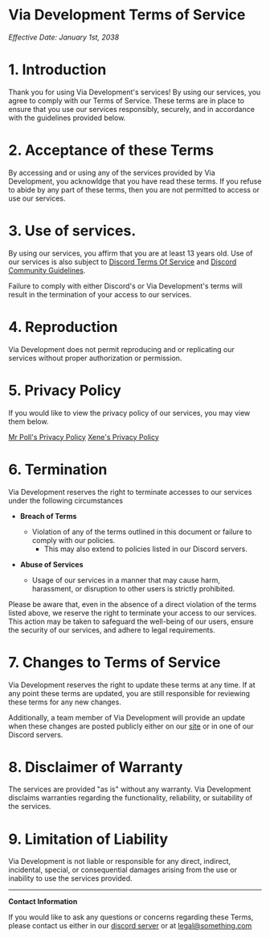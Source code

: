 # Via Development Terms of Service
*Effective Date: January 1st, 2038*

# 1. Introduction
Thank you for using Via Development's services! By using our services, you agree to comply with our Terms of Service.  These terms are in place to ensure that you use our services responsibly, securely, and in accordance with the guidelines provided below.

# 2. Acceptance of these Terms
By accessing and or using any of the services provided by Via Development, you acknowldge that you have read these terms. If you refuse to abide by any part of these terms, then you are not permitted to access or use our services. 

# 3. Use of services.
 By using our services, you affirm that you are at least 13 years old.
Use of our services is also subject to [Discord Terms Of Service](https://discord.com/tos) and [Discord Community Guidelines](https://discord.com/guidelines). 

Failure to comply with either Discord's or Via Development's terms will result in the termination of your access to our services.

# 4. Reproduction
Via Development does not permit reproducing and or replicating our services without proper authorization or permission.

# 5. Privacy Policy
If you would like to view the privacy policy of our services, you may view them below.

[Mr Poll's Privacy Policy](https://mrpoll.dev/privacy)
[Xene's Privacy Policy](https://google.com)

# 6. Termination

Via Development reserves the right to terminate accesses to our services under the following circumstances

- **Breach of Terms**
    - Violation of any of the terms outlined in this document or failure to comply with our policies.
        - This may also extend to policies listed in our Discord servers.

- **Abuse of Services**
    - Usage of our services in a manner that may cause harm, harassment, or disruption to other users is strictly prohibited.

Please be aware that, even in the absence of a direct violation of the terms listed above, we reserve the right to terminate your access to our services. This action may be taken to safeguard the well-being of our users, ensure the security of our services, and adhere to legal requirements.

# 7. Changes to Terms of Service

Via Development reserves the right to update these terms at any time. If at any point these terms are updated, you are still responsible for reviewing these terms for any new changes. 

Additionally, a team member of Via Development will provide an update when these changes are posted publicly either on our [site](https://viadev.xyz) or in one of our Discord servers.


# 8. Disclaimer of Warranty

The services are provided "as is" without any warranty. Via Development disclaims warranties regarding the functionality, reliability, or suitability of the services.

# 9. Limitation of Liability

Via Development is not liable or responsible for any direct, indirect, incidental, special, or consequential damages arising from the use or inability to use the services provided.

<hr>

**Contact Information**

If you would like to ask any questions or concerns regarding these Terms, please contact us either in our [discord server](https://mrpoll.dev/support) or at legal@something.com
